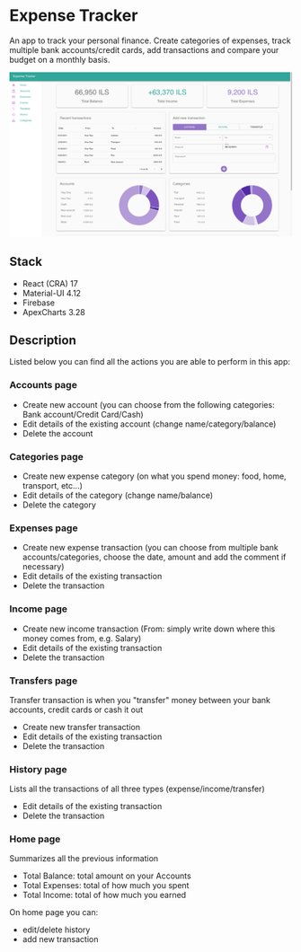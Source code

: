 # Expense Tracker

An app to track your personal finance. Create categories of expenses, track multiple bank accounts/credit cards, add transactions and compare your budget on a monthly basis.

<img src="./public/Homepage.png">

## Stack

* React (CRA) 17
* Material-UI 4.12
* Firebase
* ApexCharts 3.28

## Description
Listed below you can find all the actions you are able to perform in this app:
### Accounts page
* Create new account (you can choose from the following categories: Bank account/Credit Card/Cash)
* Edit details of the existing account (change name/category/balance)
* Delete the account

### Categories page
* Create new expense category (on what you spend money: food, home, transport, etc...)
* Edit details of the category (change name/balance)
* Delete the category

### Expenses page
* Create new expense transaction (you can choose from multiple bank accounts/categories, choose the date, amount and add the comment if necessary)
* Edit details of the existing transaction
* Delete the transaction

### Income page

* Create new income transaction (From: simply write down where this money comes from, e.g. Salary)
* Edit details of the existing transaction
* Delete the transaction

### Transfers page
Transfer transaction is when you "transfer" money between your bank accounts, credit cards or cash it out
* Create new transfer transaction
* Edit details of the existing transaction
* Delete the transaction

### History page
Lists all the transactions of all three types (expense/income/transfer)
* Edit details of the existing transaction
* Delete the transaction

### Home page

Summarizes all the previous information
* Total Balance: total amount on your Accounts
* Total Expenses: total of how much you spent
* Total Income: total of how much you earned

On home page you can:
* edit/delete history
* add new transaction
